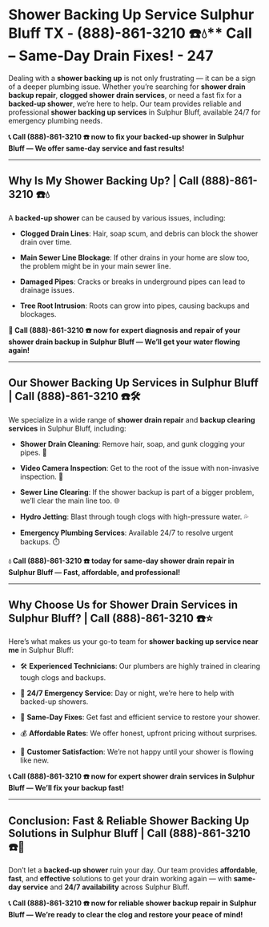 # Shower Backing Up Service Sulphur Bluff TX - (888)-861-3210 ☎️💧** Call – Same-Day Drain Fixes! - 247

Dealing with a **shower backing up** is not only frustrating — it can be a sign of a deeper plumbing issue. Whether you’re searching for **shower drain backup repair**, **clogged shower drain services**, or need a fast fix for a **backed-up shower**, we’re here to help. Our team provides reliable and professional **shower backing up services** in Sulphur Bluff, available 24/7 for emergency plumbing needs.

**📞 Call (888)-861-3210 ☎️ now to fix your backed-up shower in Sulphur Bluff — We offer same-day service and fast results!**

---

## **Why Is My Shower Backing Up? | Call (888)-861-3210 ☎️💧**

A **backed-up shower** can be caused by various issues, including:

- **Clogged Drain Lines**: Hair, soap scum, and debris can block the shower drain over time.  
- **Main Sewer Line Blockage**: If other drains in your home are slow too, the problem might be in your main sewer line.  
- **Damaged Pipes**: Cracks or breaks in underground pipes can lead to drainage issues.  
- **Tree Root Intrusion**: Roots can grow into pipes, causing backups and blockages.

**🚿 Call (888)-861-3210 ☎️ now for expert diagnosis and repair of your shower drain backup in Sulphur Bluff — We’ll get your water flowing again!**

---

## **Our Shower Backing Up Services in Sulphur Bluff | Call (888)-861-3210 ☎️🛠️**

We specialize in a wide range of **shower drain repair** and **backup clearing services** in Sulphur Bluff, including:

- **Shower Drain Cleaning**: Remove hair, soap, and gunk clogging your pipes. 🧼  
- **Video Camera Inspection**: Get to the root of the issue with non-invasive inspection. 🎥  
- **Sewer Line Clearing**: If the shower backup is part of a bigger problem, we’ll clear the main line too. 🌐  
- **Hydro Jetting**: Blast through tough clogs with high-pressure water. 💦  
- **Emergency Plumbing Services**: Available 24/7 to resolve urgent backups. ⏱️

**💧 Call (888)-861-3210 ☎️ today for same-day shower drain repair in Sulphur Bluff — Fast, affordable, and professional!**

---

## **Why Choose Us for Shower Drain Services in Sulphur Bluff? | Call (888)-861-3210 ☎️⭐**

Here’s what makes us your go-to team for **shower backing up service near me** in Sulphur Bluff:

- 🛠️ **Experienced Technicians**: Our plumbers are highly trained in clearing tough clogs and backups.  
- 🚨 **24/7 Emergency Service**: Day or night, we’re here to help with backed-up showers.  
- 🚿 **Same-Day Fixes**: Get fast and efficient service to restore your shower.  
- 💰 **Affordable Rates**: We offer honest, upfront pricing without surprises.  
- 🌟 **Customer Satisfaction**: We’re not happy until your shower is flowing like new.

**📞 Call (888)-861-3210 ☎️ now for expert shower drain services in Sulphur Bluff — We’ll fix your backup fast!**

---

## **Conclusion: Fast & Reliable Shower Backing Up Solutions in Sulphur Bluff | Call (888)-861-3210 ☎️🚿**

Don’t let a **backed-up shower** ruin your day. Our team provides **affordable**, **fast**, and **effective** solutions to get your drain working again — with **same-day service** and **24/7 availability** across Sulphur Bluff.

**📞 Call (888)-861-3210 ☎️ now for reliable shower backup repair in Sulphur Bluff — We’re ready to clear the clog and restore your peace of mind!**
